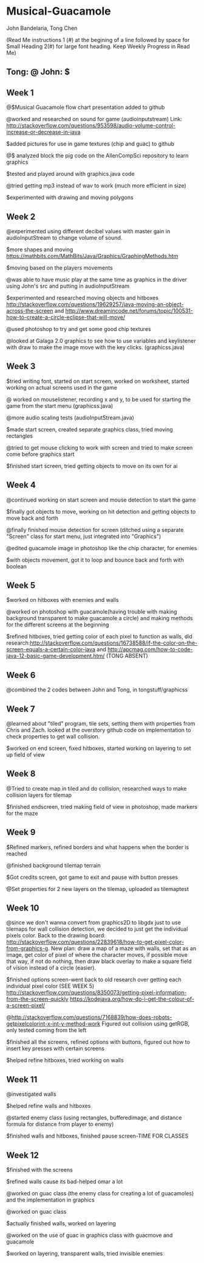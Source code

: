 # Musical-Guacamole
John Bandelaria, Tong Chen

(Read Me instructions 1 (#) at the begining of a line followed by space for Small Heading 2(#) for large font heading. Keep Weekly Progress in Read Me)

## Tong: @   John: $

## Week 1
@$Musical Guacamole flow chart presentation added to github

@worked and researched on sound for game (audioinputstream)
 Link: http://stackoverflow.com/questions/953598/audio-volume-control-increase-or-decrease-in-java

$added pictures for use in game textures (chip and guac) to github

@$ analyzed block the pig code on the AllenCompSci repository to learn graphics

$tested and played around with graphics.java code 

@tried getting mp3 instead of wav to work (much more efficient in size)

$experimented with drawing and moving polygons 

## Week 2 

@experimented using different decibel values with master gain in audioInputStream to change volume of sound.

$more shapes and moving https://mathbits.com/MathBits/Java/Graphics/GraphingMethods.htm 

$moving based on the players movements

@was able to have music play at the same time as graphics in the driver using John's src and putting in audioInputStream

$experimented and researched moving objects and hitboxes http://stackoverflow.com/questions/19629257/java-moving-an-object-across-the-screen and http://www.dreamincode.net/forums/topic/100531-how-to-create-a-circle-eclipse-that-will-move/

@used photoshop to try and get some good chip textures

@looked at Galaga 2.0 graphics to see how to use variables and keylistener with draw to make the image move with the key clicks. (graphicss.java)

## Week 3

$tried writing font, started on start screen, worked on worksheet, started working on actual screens used in the game

@ worked on mouselistener, recording x and y, to be used for starting the game from the start menu (graphicss.java)

@more audio scaling tests (audioInputStream.java)

$made start screen, created separate graphics class, tried moving rectangles

@tried to get mouse clicking to work with screen and tried to make screen come before graphics start

$finished start screen, tried getting objects to move on its own for ai

## Week 4

@continued working on start screen and mouse detection to start the game

$finally got objects to move, working on hit detection and getting objects to move back and forth

@finally finished mouse detection for screen (ditched using a separate "Screen" class for start menu, just integrated into "Graphics")

@edited guacamole image in photoshop like the chip character, for enemies

$with objects movement, got it to loop and bounce back and forth with boolean

## Week 5

$worked on hitboxes with enemies and walls

@worked on photoshop with guacamole(having trouble with making background transparent to make guacamole a circle) and making methods for the different screens at the beginning

$refined hitboxes, tried getting color of each pixel to function as walls, did research:http://stackoverflow.com/questions/16738588/if-the-color-on-the-screen-equals-a-certain-color-java and http://apcmag.com/how-to-code-java-12-basic-game-development.htm/ (TONG ABSENT)

## Week 6

@combined the 2 codes between John and Tong, in tongstuff/graphicss

## Week 7

@learned about "tiled" program, tile sets, setting them with properties from Chris and Zach. looked at the overstory github code on implementation to check properties to get wall collision.

$worked on end screen, fixed hitboxes, started working on layering to set up field of view

## Week 8

@Tried to create map in tiled and do collision, researched ways to make collision layers for tilemap

$finished endscreen, tried making field of view in photoshop, made markers for the maze

## Week 9

$Refined markers, refined borders and what happens when the border is reached

@finished background tilemap terrain

$Got credits screen, got game to exit and pause with button presses

@Set properties for 2 new layers on the tilemap, uploaded as tilemaptest

## Week 10

@since we don't wanna convert from graphics2D to libgdx just to use tilemaps for wall collision detection, we decided to just get the individual pixels color. Back to the drawing board:  http://stackoverflow.com/questions/22839618/how-to-get-pixel-color-from-graphics-g. New plan: draw a map of a maze with walls, set that as an image, get color of pixel of where the character moves, if possible move that way, if not do nothing, then draw black overlay to make a square field of vision instead of a circle (easier).

$finished options screen-went back to old research over getting each individual pixel color (SEE WEEK 5) http://stackoverflow.com/questions/8350073/getting-pixel-information-from-the-screen-quickly
https://kodejava.org/how-do-i-get-the-colour-of-a-screen-pixel/

@http://stackoverflow.com/questions/7168839/how-does-robots-getpixelcolorint-x-int-y-method-work Figured out collision using getRGB, only tested coming from the left

$finished all the screens, refined options with buttons, figured out how to insert key presses with certain screens

$helped refine hitboxes, tried working on walls

## Week 11

@investigated walls

$helped refine walls and hitboxes

@started enemy class (using rectangles, bufferedimage, and distance formula for distance from player to enemy)

$finished walls and hitboxes, finished pause screen-TIME FOR CLASSES

## Week 12

$finished with the screens

$refined walls cause its bad-helped omar a lot

@worked on guac class (the enemy class for creating a lot of guacamoles) and the implementation in graphics

@worked on guac class

$actually finished walls, worked on layering

@worked on the use of guac in graphics class with guacmove and guacamole

$worked on layering, transparent walls, tried invisible enemies
